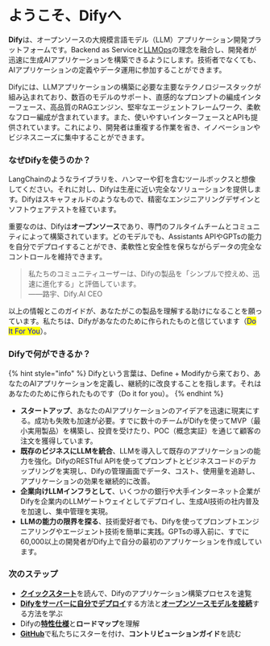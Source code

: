 # ようこそ、Difyへ

**Dify**は、オープンソースの大規模言語モデル（LLM）アプリケーション開発プラットフォームです。Backend as Serviceと[LLMOps](learn-more/extended-reading/what-is-llmops.md)の理念を融合し、開発者が迅速に生成AIアプリケーションを構築できるようにします。技術者でなくても、AIアプリケーションの定義やデータ運用に参加することができます。

Difyには、LLMアプリケーションの構築に必要な主要なテクノロジースタックが組み込まれており、数百のモデルのサポート、直感的なプロンプトの編成インターフェース、高品質のRAGエンジン、堅牢なエージェントフレームワーク、柔軟なフロー編成が含まれています。また、使いやすいインターフェースとAPIも提供されています。これにより、開発者は重複する作業を省き、イノベーションやビジネスニーズに集中することができます。

### なぜDifyを使うのか？

LangChainのようなライブラリを、ハンマーや釘を含むツールボックスと想像してください。それに対し、Difyは生産に近い完全なソリューションを提供します。Difyはスキャフォルドのようなもので、精密なエンジニアリングデザインとソフトウェアテストを経ています。

重要なのは、Difyは**オープンソース**であり、専門のフルタイムチームとコミュニティによって構築されています。どのモデルでも、Assistants APIやGPTsの能力を自分でデプロイすることができ、柔軟性と安全性を保ちながらデータの完全なコントロールを維持できます。

> 私たちのコミュニティユーザーは、Difyの製品を「シンプルで控えめ、迅速に進化する」と評価しています。\
> ——路宇、Dify.AI CEO

以上の情報とこのガイドが、あなたがこの製品を理解する助けになることを願っています。私たちは、Difyがあなたのために作られたものと信じています（<mark style="color:blue;">Do It For You</mark>）。

### Difyで何ができるか？

{% hint style="info" %}
Difyという言葉は、Define + Modifyから来ており、あなたのAIアプリケーションを定義し、継続的に改良することを指します。それはあなたのために作られたものです（Do it for you）。
{% endhint %}

* **スタートアップ**、あなたのAIアプリケーションのアイデアを迅速に現実にする。成功も失敗も加速が必要。すでに数十のチームがDifyを使ってMVP（最小実用製品）を構築し、投資を受けたり、POC（概念実証）を通じて顧客の注文を獲得しています。
* **既存のビジネスにLLMを統合**、LLMを導入して既存のアプリケーションの能力を強化。DifyのRESTful APIを使ってプロンプトとビジネスコードのデカップリングを実現し、Difyの管理画面でデータ、コスト、使用量を追跡し、アプリケーションの効果を継続的に改善。
* **企業向けLLMインフラとして**、いくつかの銀行や大手インターネット企業がDifyを企業内のLLMゲートウェイとしてデプロイし、生成AI技術の社内普及を加速し、集中管理を実現。
* **LLMの能力の限界を探る**、技術愛好者でも、Difyを使ってプロンプトエンジニアリングやエージェント技術を簡単に実践。GPTsの導入前に、すでに60,000以上の開発者がDify上で自分の最初のアプリケーションを作成しています。

### 次のステップ

* [**クイックスタート**](guides/application\_orchestrate/creating-an-application.md)を読んで、Difyのアプリケーション構築プロセスを速覧
* [**Difyをサーバーに自分でデプロイ**](getting-started/install-self-hosted/)する方法と[**オープンソースモデルを接続**](guides/model-configuration/)する方法を学ぶ
* Difyの[**特性仕様**](getting-started/readme/features-and-specifications.md)と**ロードマップ**を理解
* [**GitHub**](https://github.com/langgenius/dify)で私たちにスターを付け、**コントリビューションガイド**を読む